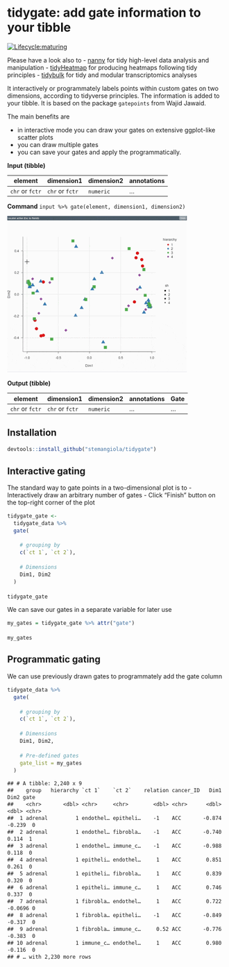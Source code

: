 tidygate: add gate information to your tibble
================

<!---
[![Build Status](https://travis-ci.org/stemangiola/tidygate.svg?branch=master)](https://travis-ci.org/stemangiola/tidygate) [![Coverage Status](https://coveralls.io/repos/github/stemangiola/tidygate/badge.svg?branch=master)](https://coveralls.io/github/stemangiola/tidygate?branch=master)
-->

<!-- badges: start -->

[![Lifecycle:maturing](https://img.shields.io/badge/lifecycle-maturing-blue.svg)](https://www.tidyverse.org/lifecycle/#maturing)
<!-- badges: end -->

Please have a look also to -
[nanny](https://github.com/stemangiola/nanny) for tidy high-level data
analysis and manipulation -
[tidyHeatmap](https://github.com/stemangiola/tidyHeatmap) for producing
heatmaps following tidy principles -
[tidybulk](https://github.com/stemangiola/tidybulk) for tidy and modular
transcriptomics analyses

It interactively or programmately labels points within custom gates on
two dimensions, according to tidyverse principles. The information is
added to your tibble. It is based on the package `gatepoints` from Wajid
Jawaid.

The main benefits are

  - in interactive mode you can draw your gates on extensive ggplot-like
    scatter plots
  - you can draw multiple gates
  - you can save your gates and apply the programmatically.

**Input (tibble)**

| element         | dimension1      | dimension2 | annotations |
| --------------- | --------------- | ---------- | ----------- |
| `chr` or `fctr` | `chr` or `fctr` | `numeric`  | …           |

**Command** `input %>% gate(element, dimension1, dimension2)`

![](inst/tidygate.gif)

**Output (tibble)**

| element         | dimension1      | dimension2 | annotations | Gate |
| --------------- | --------------- | ---------- | ----------- | ---- |
| `chr` or `fctr` | `chr` or `fctr` | `numeric`  | …           | …    |

## Installation

``` r
devtools::install_github("stemangiola/tidygate")
```

## Interactive gating

The standard way to gate points in a two-dimensional plot is to -
Interactively draw an arbitrary number of gates - Click “Finish” button
on the top-right corner of the plot

``` r
tidygate_gate <-
  tidygate_data %>%
  gate( 
    
    # grouping by
    c(`ct 1`, `ct 2`), 
    
    # Dimensions
    Dim1, Dim2
  )

tidygate_gate
```

We can save our gates in a separate variable for later use

``` r
my_gates = tidygate_gate %>% attr("gate")

my_gates
```

## Programmatic gating

We can use previously drawn gates to programmately add the gate column

``` r
tidygate_data %>%
  gate( 
    
    # grouping by
    c(`ct 1`, `ct 2`), 
    
    # Dimensions
    Dim1, Dim2,
    
    # Pre-defined gates
    gate_list = my_gates
  )
```

    ## # A tibble: 2,240 x 9
    ##    group   hierarchy `ct 1`    `ct 2`    relation cancer_ID   Dim1    Dim2 gate 
    ##    <chr>       <dbl> <chr>     <chr>        <dbl> <chr>      <dbl>   <dbl> <chr>
    ##  1 adrenal         1 endothel… epitheli…    -1    ACC       -0.874 -0.239  0    
    ##  2 adrenal         1 endothel… fibrobla…    -1    ACC       -0.740  0.114  1    
    ##  3 adrenal         1 endothel… immune_c…    -1    ACC       -0.988  0.118  0    
    ##  4 adrenal         1 epitheli… endothel…     1    ACC        0.851  0.261  0    
    ##  5 adrenal         1 epitheli… fibrobla…     1    ACC        0.839  0.320  0    
    ##  6 adrenal         1 epitheli… immune_c…     1    ACC        0.746  0.337  0    
    ##  7 adrenal         1 fibrobla… endothel…     1    ACC        0.722 -0.0696 0    
    ##  8 adrenal         1 fibrobla… epitheli…    -1    ACC       -0.849 -0.317  0    
    ##  9 adrenal         1 fibrobla… immune_c…     0.52 ACC       -0.776 -0.383  0    
    ## 10 adrenal         1 immune_c… endothel…     1    ACC        0.980 -0.116  0    
    ## # … with 2,230 more rows
